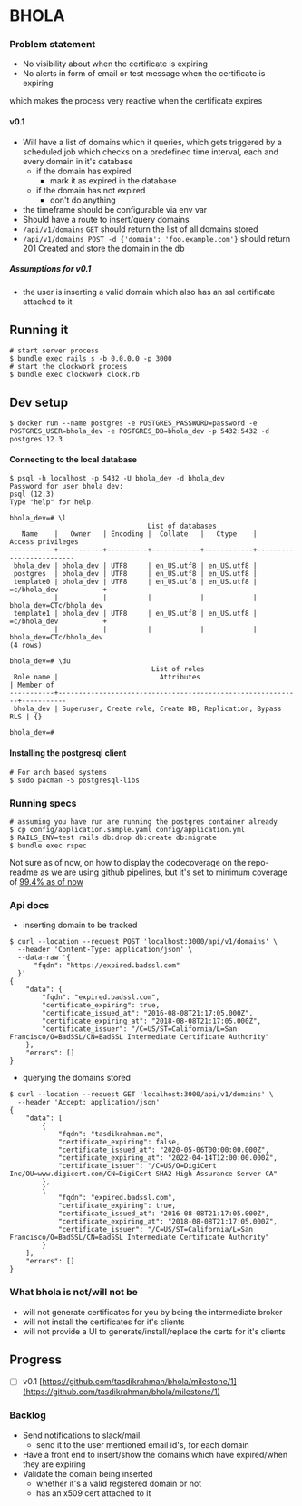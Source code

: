 # BHOLA
### Problem statement

- No visibility about when the certificate is expiring
- No alerts in form of email or test message when the certificate is expiring

which makes the process very reactive when the certificate expires

#### v0.1

- Will have a list of domains which it queries, which gets triggered by a scheduled job which checks on a predefined
time interval, each and every domain in it's database
    - if the domain has expired
        - mark it as expired in the database 
    - if the domain has not expired
        - don't do anything
- the timeframe should be configurable via env var
- Should have a route to insert/query domains
- `/api/v1/domains` `GET` should return the list of all domains stored
- `/api/v1/domains POST -d {'domain': 'foo.example.com'}` should return 201 Created and store the domain in the db

##### Assumptions for v0.1

- the user is inserting a valid domain which also has an ssl certificate attached to it

## Running it

```
# start server process
$ bundle exec rails s -b 0.0.0.0 -p 3000
# start the clockwork process
$ bundle exec clockwork clock.rb
```

## Dev setup

```
$ docker run --name postgres -e POSTGRES_PASSWORD=password -e POSTGRES_USER=bhola_dev -e POSTGRES_DB=bhola_dev -p 5432:5432 -d postgres:12.3
```

#### Connecting to the local database

```
$ psql -h localhost -p 5432 -U bhola_dev -d bhola_dev
Password for user bhola_dev:
psql (12.3)
Type "help" for help.

bhola_dev=# \l
                                  List of databases
   Name    |   Owner   | Encoding |  Collate   |   Ctype    |    Access privileges
-----------+-----------+----------+------------+------------+-------------------------
 bhola_dev | bhola_dev | UTF8     | en_US.utf8 | en_US.utf8 |
 postgres  | bhola_dev | UTF8     | en_US.utf8 | en_US.utf8 |
 template0 | bhola_dev | UTF8     | en_US.utf8 | en_US.utf8 | =c/bhola_dev           +
           |           |          |            |            | bhola_dev=CTc/bhola_dev
 template1 | bhola_dev | UTF8     | en_US.utf8 | en_US.utf8 | =c/bhola_dev           +
           |           |          |            |            | bhola_dev=CTc/bhola_dev
(4 rows)

bhola_dev=# \du
                                   List of roles
 Role name |                         Attributes                         | Member of
-----------+------------------------------------------------------------+-----------
 bhola_dev | Superuser, Create role, Create DB, Replication, Bypass RLS | {}

bhola_dev=#
```

#### Installing the postgresql client

```
# For arch based systems
$ sudo pacman -S postgresql-libs
```

### Running specs

```
# assuming you have run are running the postgres container already
$ cp config/application.sample.yaml config/application.yml
$ RAILS_ENV=test rails db:drop db:create db:migrate
$ bundle exec rspec
```

Not sure as of now, on how to display the codecoverage on the repo-readme as we are using github pipelines, but it's
set to minimum coverage of [99.4% as of now](https://github.com/tasdikrahman/bhola/blob/master/spec/spec_helper.rb#L21)

### Api docs
- inserting domain to be tracked
```
$ curl --location --request POST 'localhost:3000/api/v1/domains' \
  --header 'Content-Type: application/json' \
  --data-raw '{
      "fqdn": "https://expired.badssl.com"
  }'
{
    "data": {
        "fqdn": "expired.badssl.com",
        "certificate_expiring": true,
        "certificate_issued_at": "2016-08-08T21:17:05.000Z",
        "certificate_expiring_at": "2018-08-08T21:17:05.000Z",
        "certificate_issuer": "/C=US/ST=California/L=San Francisco/O=BadSSL/CN=BadSSL Intermediate Certificate Authority"
    },
    "errors": []
}
```
- querying the domains stored
```
$ curl --location --request GET 'localhost:3000/api/v1/domains' \
  --header 'Accept: application/json'
{
    "data": [
        {
            "fqdn": "tasdikrahman.me",
            "certificate_expiring": false,
            "certificate_issued_at": "2020-05-06T00:00:00.000Z",
            "certificate_expiring_at": "2022-04-14T12:00:00.000Z",
            "certificate_issuer": "/C=US/O=DigiCert Inc/OU=www.digicert.com/CN=DigiCert SHA2 High Assurance Server CA"
        },
        {
            "fqdn": "expired.badssl.com",
            "certificate_expiring": true,
            "certificate_issued_at": "2016-08-08T21:17:05.000Z",
            "certificate_expiring_at": "2018-08-08T21:17:05.000Z",
            "certificate_issuer": "/C=US/ST=California/L=San Francisco/O=BadSSL/CN=BadSSL Intermediate Certificate Authority"
        }
    ],
    "errors": []
}
```

### What bhola is not/will not be

- will not generate certificates for you by being the intermediate broker
- will not install the certificates for it's clients
- will not provide a UI to generate/install/replace the certs for it's clients

## Progress

- [ ] v0.1 [https://github.com/tasdikrahman/bhola/milestone/1](https://github.com/tasdikrahman/bhola/milestone/1)

### Backlog

- Send notifications to slack/mail.
    - send it to the user mentioned email id's, for each domain
- Have a front end to insert/show the domains which have expired/when they are expiring
- Validate the domain being inserted
    - whether it's a valid registered domain or not
    - has an x509 cert attached to it
